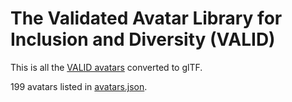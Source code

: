 # The Validated Avatar Library for Inclusion and Diversity (VALID)

This is all the [VALID avatars](https://github.com/xrtlab/Validated-Avatar-Library-for-Inclusion-and-Diversity---VALID) converted to glTF.

199 avatars listed in [avatars.json](avatars.json).
